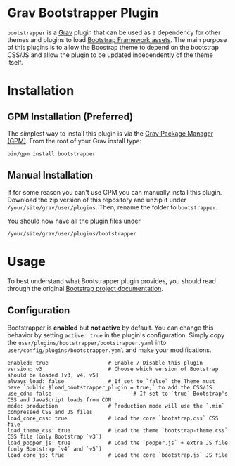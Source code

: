 # Grav Bootstrapper Plugin


`bootstrapper` is a [Grav](http://github.com/getgrav/grav) plugin that can be used as a dependency for other themes and plugins to load [Bootstrap Framework assets](http://getbootstrap.com/).  The main purpose of this plugins is to allow the Boostrap theme to depend on the bootstrap CSS/JS and allow the plugin to be updated independently of the theme itself.

# Installation

## GPM Installation (Preferred)

The simplest way to install this plugin is via the [Grav Package Manager (GPM)](http://learn.getgrav.org/advanced/grav-gpm).  From the root of your Grav install type:

    bin/gpm install bootstrapper

## Manual Installation 

If for some reason you can't use GPM you can manually install this plugin. Download the zip version of this repository and unzip it under `/your/site/grav/user/plugins`. Then, rename the folder to `bootstrapper`.

You should now have all the plugin files under

	/your/site/grav/user/plugins/bootstrapper

# Usage

To best understand what Bootstrapper plugin provides, you should read through the original [Bootstrap project documentation](http://getbootstrap.com/).

## Configuration

Bootstrapper is **enabled** but **not active** by default.  You can change this behavior by setting `active: true` in the plugin's configuration.  Simply copy the `user/plugins/bootstrapper/bootstrapper.yaml` into `user/config/plugins/bootstrapper.yaml` and make your modifications.

```
enabled: true                   # Enable / Disable this plugin
version: v3                     # Choose which version of Bootstrap should be loaded [v3, v4, v5]
always_load: false              # If set to `false` the Theme must have `public $load_bootstrapper_plugin = true;` to add the CSS/JS
use_cdn: false					        # If set to `true` Bootstrap's CSS and JavaScript loads from CDN
mode: production                # Production mode will use the `.min` compressed CSS and JS files
load_core_css: true             # Load the core `bootstrap.css` CSS file
load_theme_css: true            # Load the theme `bootstrap-theme.css` CSS file (only Bootstrap `v3`)
load_popper_js: true            # Load the `popper.js` + extra JS file (only Bootstrap `v4` and `v5`)
load_core_js: true              # Load the core `bootstrap.js` JS file
```
